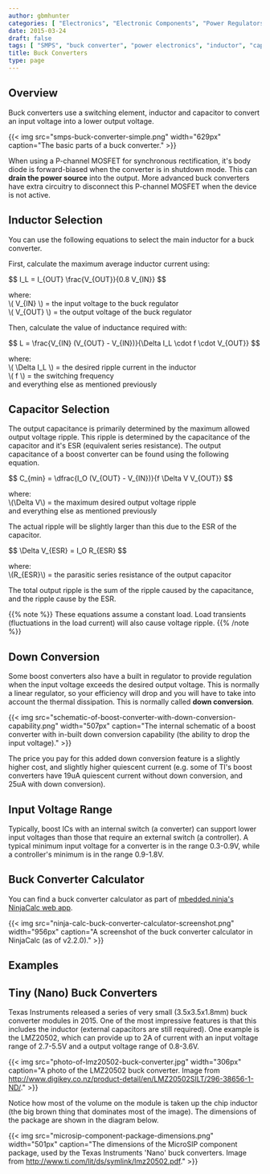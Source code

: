 ```yaml
---
author: gbmhunter
categories: [ "Electronics", "Electronic Components", "Power Regulators" ]
date: 2015-03-24
draft: false
tags: [ "SMPS", "buck converter", "power electronics", "inductor", "capacitor", "regulation" ]
title: Buck Converters
type: page
---
```


## Overview

Buck converters use a switching element, inductor and capacitor to convert an input voltage into a lower output voltage.

{{< img src="smps-buck-converter-simple.png" width="629px" caption="The basic parts of a buck converter."  >}}

When using a P-channel MOSFET for synchronous rectification, it's body diode is forward-biased when the converter is in shutdown mode. This can **drain the power source** into the output. More advanced buck converters have extra circuitry to disconnect this P-channel MOSFET when the device is not active.

## Inductor Selection

You can use the following equations to select the main inductor for a buck converter.

First, calculate the maximum average inductor current using:

<div>$$ I_L = I_{OUT} \frac{V_{OUT}}{0.8 V_{IN}} $$</div>

<p class="centered">
    where:<br>
    \( V_{IN} \) = the input voltage to the buck regulator<br>
    \( V_{OUT} \) = the output voltage of the buck regulator<br>
</p>

Then, calculate the value of inductance required with:

<div>$$ L = \frac{V_{IN} (V_{OUT} - V_{IN})}{\Delta I_L \cdot f \cdot V_{OUT}} $$</div>

<p class="centered">
    where:<br>
    \( \Delta I_L \) = the desired ripple current in the inductor<br>
    \( f \) = the switching frequency<br>
and everything else as mentioned previously<br>
</p>

## Capacitor Selection

The output capacitance is primarily determined by the maximum allowed output voltage ripple. This ripple is determined by the capacitance of the capacitor and it's ESR (equivalent series resistance). The output capacitance of a boost converter can be found using the following equation.

<div>$$ C_{min} = \dfrac{I_O (V_{OUT} - V_{IN})}{f  \Delta V V_{OUT}} $$</div>

<p class="centered">
where:<br>
\(\Delta V\) = the maximum desired output voltage ripple<br>
and everything else as mentioned previously<br>
</p>

The actual ripple will be slightly larger than this due to the ESR of the capacitor.

<div>$$ \Delta V_{ESR} = I_O R_{ESR} $$</div>

<p class="centered">
    where:<br>
    \(R_{ESR}\) = the parasitic series resistance of the output capacitor<br>
</p>

The total output ripple is the sum of the ripple caused by the capacitance, and the ripple cause by the ESR. 

{{% note %}}
These equations assume a constant load. Load transients (fluctuations in the load current) will also cause voltage ripple.
{{% /note %}}

## Down Conversion

Some boost converters also have a built in regulator to provide regulation when the input voltage exceeds the desired output voltage. This is normally a linear regulator, so your efficiency will drop and you will have to take into account the thermal dissipation. This is normally called **down conversion**.

{{< img src="schematic-of-boost-converter-with-down-conversion-capability.png" width="507px" caption="The internal schematic of a boost converter with in-built down conversion capability (the ability to drop the input voltage)."  >}}

The price you pay for this added down conversion feature is a slightly higher cost, and slightly higher quiescent current (e.g. some of TI's boost converters have 19uA quiescent current without down conversion, and 25uA with down conversion).

## Input Voltage Range

Typically, boost ICs with an internal switch (a converter) can support lower input voltages than those that require an external switch (a controller). A typical minimum input voltage for a converter is in the range 0.3-0.9V, while a controller's minimum is in the range 0.9-1.8V.

## Buck Converter Calculator

You can find a buck converter calculator as part of [mbedded.ninja's NinjaCalc web app](http://ninja-calc.mbedded.ninja/buck-converter-calculator).

{{< img src="ninja-calc-buck-converter-calculator-screenshot.png" width="956px" caption="A screenshot of the buck converter calculator in NinjaCalc (as of v2.2.0)." >}}

## Examples

## Tiny (Nano) Buck Converters

Texas Instruments released a series of very small (3.5x3.5x1.8mm) buck converter modules in 2015. One of the most impressive features is that this includes the inductor (external capacitors are still required). One example is the LMZ20502, which can provide up to 2A of current with an input voltage range of 2.7-5.5V and a output voltage range of 0.8-3.6V.

{{< img src="photo-of-lmz20502-buck-converter.jpg" width="306px" caption="A photo of the LMZ20502 buck converter. Image from http://www.digikey.co.nz/product-detail/en/LMZ20502SILT/296-38656-1-ND/." >}}

Notice how most of the volume on the module is taken up the chip inductor (the big brown thing that dominates most of the image). The dimensions of the package are shown in the diagram below.

{{< img src="microsip-component-package-dimensions.png" width="501px" caption="The dimensions of the MicroSIP component package, used by the Texas Instruments 'Nano' buck converters. Image from <http://www.ti.com/lit/ds/symlink/lmz20502.pdf>."  >}}
